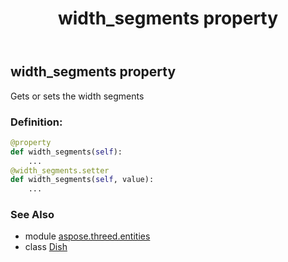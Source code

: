 ﻿---
title: width_segments property
second_title: Aspose.3D for Python via .NET API References
description: 
type: docs
weight: 210
url: /python-net/aspose.threed.entities/dish/width_segments/
is_root: false
---

## width_segments property


Gets or sets the width segments
### Definition:
```python
@property
def width_segments(self):
    ...
@width_segments.setter
def width_segments(self, value):
    ...
```

### See Also
* module [aspose.threed.entities](../../)
* class [Dish](/3d/python-net/aspose.threed.entities/dish)
